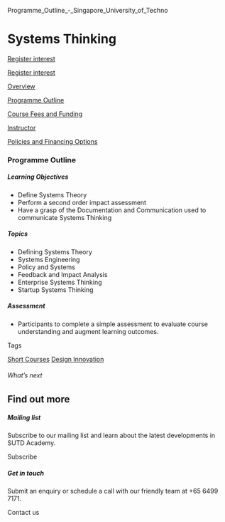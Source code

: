 Programme_Outline_-_Singapore_University_of_Techno



Systems Thinking
================

[Register interest](/admissions/academy/short-courses/short-courses-register-your-interest/?coursename=systems-thinking)

[Register interest](/admissions/academy/short-courses/short-courses-register-your-interest/?coursename=systems-thinking)

[Overview](/course/systems-thinking/#tabs)

[Programme Outline](/course/systems-thinking/programme-outline/#tabs)

[Course Fees and Funding](/course/systems-thinking/course-fees-and-funding/#tabs)

[Instructor](/course/systems-thinking/instructor/#tabs)

[Policies and Financing Options](/course/systems-thinking/policies-and-financing-options/#tabs)

### Programme Outline



##### **Learning Objectives**

* Define Systems Theory
* Perform a second order impact assessment
* Have a grasp of the Documentation and Communication used to communicate Systems Thinking

##### Topics

* Defining Systems Theory
* Systems Engineering
* Policy and Systems
* Feedback and Impact Analysis
* Enterprise Systems Thinking
* Startup Systems Thinking

##### Assessment

* Participants to complete a simple assessment to evaluate course understanding and augment learning outcomes.

Tags

[Short Courses](/admissions/academy/courses-and-modules/?academy-type-course=780)
[Design Innovation](/admissions/academy/courses-and-modules/?discipline=795)

###### What’s next

Find out more
-------------

##### Mailing list

Subscribe to our mailing list and learn about the latest developments in SUTD Academy.

Subscribe

##### Get in touch

Submit an enquiry or schedule a call with our friendly team at +65 6499 7171.

Contact us

